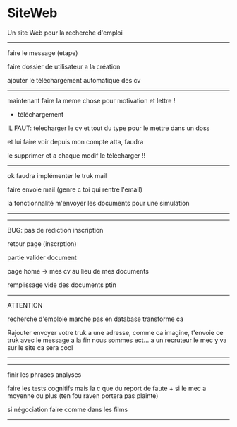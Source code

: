 # SiteWeb

Un site Web pour la recherche d'emploi


--------------------------------------------------

faire le message (etape)


faire dossier de utilisateur a la création

ajouter le téléchargement automatique des cv



--------------------------------------------------

maintenant faire la meme chose pour motivation et lettre !

+ téléchargement

IL FAUT: telecharger le cv et tout du type pour le mettre dans un doss

et lui faire voir depuis mon compte atta, faudra

le supprimer et a chaque modif le télécharger !!

-----------------------------------------------------


ok faudra implémenter le truk mail

faire envoie mail (genre c toi qui rentre l'email)

la fonctionnalité m'envoyer les documents pour une simulation


--------------------------------------------------

----------------------------------------

BUG: pas de rediction inscription

retour page (inscrption)

partie valider document

page home -> mes cv au lieu de mes documents

remplissage vide des documents ptin

---------------------------------------









ATTENTION 

recherche d'emploie marche pas en database transforme ca

Rajouter envoyer votre truk a une adresse, comme ca imagine, t'envoie ce truk avec le message a la fin nous sommes ect...
a un recruteur le mec y va sur le site ca sera cool

-------------------------------------------------



-------------------------------------------------------------------------------------------------------------------------------

finir les phrases analyses

faire les tests cognitifs mais la c que du report de faute + si le mec a moyenne ou plus (ten fou raven portera pas plainte)

si négociation faire comme dans les films

-------------------------------------------------------------------------------------------------------------------------------




